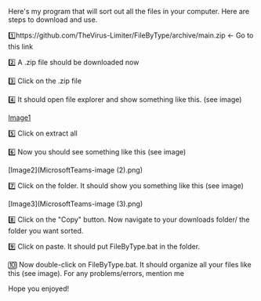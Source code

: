 Here's my program that will sort out all the files in your computer. Here are steps to download and use.
 

1️⃣https://github.com/TheVirus-Limiter/FileByType/archive/main.zip ← Go to this link

 

2️⃣ A .zip file should be downloaded now 

 

3️⃣ Click on the .zip file

 

4️⃣ It should open file explorer and show something like this. (see image)

 [Image1](MicrosoftTeams-image.png)

5️⃣ Click on extract all
 
6️⃣ Now you should see something like this (see image)

 [Image2](MicrosoftTeams-image (2).png)

7️⃣ Click on the folder. It should show you something like this (see image)


  [Image3](MicrosoftTeams-image (3).png)


8️⃣ Click on the "Copy" button. Now navigate to your downloads folder/ the folder you want sorted.
 
9️⃣ Click on paste. It should put FileByType.bat in the folder.
 
🔟 Now double-click on FileByType.bat. It should organize all your files like this (see image). For any problems/errors, mention me 


 

Hope you enjoyed!
